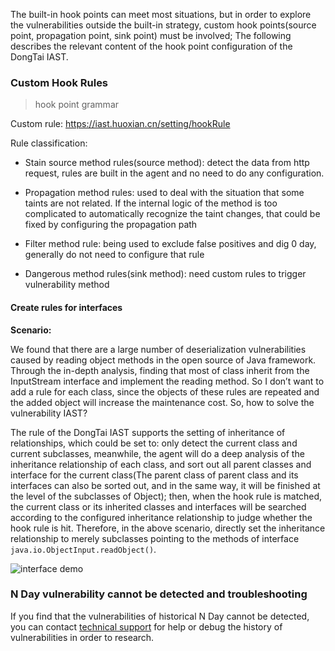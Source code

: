 The built-in hook points can meet most situations, but in order to explore the vulnerabilities outside the built-in strategy, custom hook points(source point, propagation point, sink point) must be involved; The following describes the relevant content of the hook point configuration of the DongTai IAST.

### Custom Hook Rules

> hook point grammar

Custom rule: https://iast.huoxian.cn/setting/hookRule

Rule classification: 
- Stain source method rules(source method): detect the data from http request, rules are built in the agent and no need to do any configuration.

- Propagation method rules: used to deal with the situation that some taints are not related. If the internal logic of the method is too complicated to automatically recognize the taint changes, that could be fixed by configuring the propagation path

- Filter method rule: being used to exclude false positives and dig 0 day, generally do not need to configure that rule

- Dangerous method rules(sink method): need custom rules to trigger vulnerability method

#### Create rules for interfaces

**Scenario:**

We found that there are a large number of deserialization vulnerabilities caused by reading object methods in the open source of Java framework. Through the in-depth analysis, finding that most of class inherit from the InputStream interface and implement the reading method. So I don’t want to add a rule for each class, since the objects of these rules are repeated and the added object will increase the maintenance cost. So, how to solve the vulnerability IAST?

The rule of the DongTai IAST supports the setting of inheritance of relationships, which could be set to: only detect the current class and current subclasses, meanwhile, the agent will do a deep analysis of the inheritance relationship of each class, and sort out all parent classes and interface for the current class(The parent class of parent class and its interfaces can also be sorted out, and in the same way, it will be finished at the level of the subclasses of Object); then, when the hook rule is matched, the current class or its inherited classes and interfaces will be searched according to the configured inheritance relationship to judge whether the hook rule is hit. Therefore, in the above scenario, directly set the inheritance relationship to merely subclasses pointing to the methods of interface `java.io.ObjectInput.readObject()`.

![interface demo](../../doc/assets/bugbountry/interface_demo.png)



### N Day vulnerability cannot be detected and troubleshooting
If you find that the vulnerabilities of historical N Day cannot be detected, you can contact [technical support](../../doc/aboutus/support) for help or debug the history of vulnerabilities in order to research.

